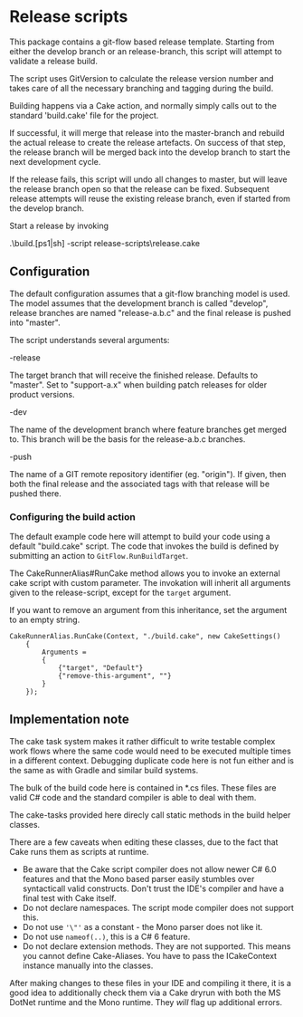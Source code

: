 # Release scripts

This package contains a git-flow based release template.
Starting from either the develop branch or an release-branch,
this script will attempt to validate a release build. 

The script uses GitVersion to calculate the release version number 
and takes care of all the necessary branching and tagging during 
the build.

Building happens via a Cake action, and normally simply calls
out to the standard 'build.cake' file for the project.

If successful, it will merge that release into the master-branch and 
rebuild the actual release to create the release artefacts. On success of 
that step, the release branch will be merged back into the develop branch 
to start the next development cycle.

If the release fails, this script will undo all changes to master, but will 
leave the release branch open so that the release can be fixed. Subsequent 
release attempts will reuse the existing release branch, even if started 
from the develop branch.

Start a release by invoking

  .\build.[ps1|sh] -script release-scripts\release.cake

## Configuration

The default configuration assumes that a git-flow branching model is used. 
The model assumes that the development branch is called "develop", release 
branches are named "release-a.b.c" and the final release is pushed into 
"master".

The script understands several arguments:

  -release <branch-name> 
    
   The target branch that will receive the finished release.
   Defaults to "master". Set to "support-a.x" when building patch
   releases for older product versions.

  -dev <branch-name>
  
   The name of the development branch where feature branches get
   merged to. This branch will be the basis for the release-a.b.c
   branches.
   
  -push <remote>
  
   The name of a GIT remote repository identifier (eg. "origin").
   If given, then both the final release and the associated tags
   with that release will be pushed there.
  

### Configuring the build action

The default example code here will attempt to build your code using a default 
"build.cake" script. The code that invokes the build is defined by submitting 
an action to `GitFlow.RunBuildTarget`.     

The CakeRunnerAlias#RunCake method allows you to invoke an external cake 
script with custom parameter. The invokation will inherit all arguments given 
to the release-script, except for the `target` argument.

If you want to remove an argument from this inheritance, set the argument to 
an empty string.

    CakeRunnerAlias.RunCake(Context, "./build.cake", new CakeSettings() 
        {
            Arguments = 
            {
                {"target", "Default"}
                {"remove-this-argument", ""}
            }
        });
   
## Implementation note

The cake task system makes it rather difficult to write testable complex 
work flows where the same code would need to be executed multiple times in 
a different context. Debugging duplicate code here is not fun either and 
is the same as with Gradle and similar build systems.

The bulk of the build code here is contained in *.cs files. These files are
valid C# code and the standard compiler is able to deal with them.

The cake-tasks provided here direcly call static methods in the build helper 
classes.

There are a few caveats when editing these classes, due to the fact that
Cake runs them as scripts at runtime.

* Be aware that the Cake script compiler does not allow newer C# 6.0 features 
and that the Mono based parser easily stumbles over syntacticall valid constructs.
Don't trust the IDE's compiler and have a final test with Cake itself.
* Do not declare namespaces. The script mode compiler does not support this.
* Do not use `'\"'` as a constant - the Mono parser does not like it. 
* Do not use `nameof(..)`, this is a C# 6 feature.
* Do not declare extension methods. They are not supported. This means you 
cannot define Cake-Aliases. You have to pass the ICakeContext instance manually into the classes.
 
After making changes to these files in your IDE and compiling it there, 
it is a good idea to additionally check them via a Cake dryrun with both the 
MS DotNet runtime and the Mono runtime. They *will* flag up additional errors. 
